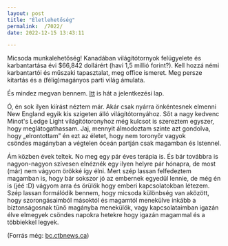 ```yaml
---
layout: post
title: "Életlehetőség"
permalink:  /7022/ 
date: 2022-12-15 13:43:11

---
```


Micsoda munkalehetőség! Kanadában világítótornyok felügyelete és karbantartása évi $66,842 dollárért (havi 1,5 millió forint?). Kell hozzá némi karbantartói és műszaki tapasztalat, meg office ismeret. Meg persze kitartás és a (félig)magányos parti világ ámulata. 

És mindez megvan bennem. [Itt](https://dfo-mpo-gc.hiringplatform.ca/99027-22-dfo-wccg-ea-561781-assistant-lightkeeper-li-03-to-li-06/378321-poster-personal-information/en) is hát a jelentkezési lap.

Ó, én sok ilyen kiírást néztem már. Akár csak nyárra önkéntesnek elmenni New England egyik kis szigeten álló világítótornyához. Sőt a nagy kedvenc Minot's Ledge Light világítótoronyhoz még kulcsot is szereztem egyszer, hogy meglátogathassam. Jaj, mennyit álmodoztam szinte azt gondolva, hogy „elrontottam” én ezt az életet, hogy nem toronyőr vagyok csöndes magányban a végtelen óceán partján csak magamban és Istennel.

Ám közben évek teltek. No meg egy pár éves terápia is. És bár továbbra is nagyon-nagyon szívesen elnéznék egy ilyen helyre pár hónapra, de most (már) nem vágyom örökké így élni. Mert szép lassan felfedeztem magamban is, hogy bár sokszor jó az embernek egyedül lennie, de még én is (jéé :D) vágyom arra és örülök hogy emberi kapcsolatokban létezem. Szép lassan formálódik bennem, hogy micsoda különbség van aközött, hogy szorongásaimból másoktól és magamtól menekülve inkább a biztonságosnak tűnő magányba menekülök, vagy kapcsolataimban igazán élve elmegyek csöndes napokra hetekre hogy igazán magammal és a többiekkel legyek.

(Forrás még: [bc.ctbnews.ca](https://bc.ctvnews.ca/want-to-be-lighthouse-keeper-pay-increased-for-b-c-job-posting-1.6688329))
